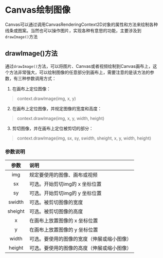 # Canvas绘制图像
Canvas可以通过调用CanvasRenderingContext2D对象的属性和方法来绘制各种线条或图案。当然也可以操作图片，实现各种有意思的功能，主要涉及到`drawImage()`方法

## drawImage()方法
通过`drawImage()`方法，可以将图片、Canvas或者视频绘制到Canvas画布上，这个方法非常强大，可以绘制图像的任意部分到画布上，需要注意的是该方法的参数，有三种参数调用方式：
1. 在画布上定位图像：

> context.drawImage(img, x, y)

2. 在画布上定位图像，并规定图像的宽度和高度：

> context.drawImage(img, x, y, width, height)

3. 剪切图像，并在画布上定位被剪切的部分：

> context.drawImage(img, sx, sy, swidth, sheight, x, y, width, height)

### 参数说明

|参数|说明|
|:--:|:---|
|img|规定要使用的图像、画布或视频|
|sx|可选。开始剪切img的 x 坐标位置|
|sy|可选。开始剪切img的 y 坐标位置|
|swidth|可选。被剪切图像的宽度|
|sheight|可选。被剪切图像的高度|
|x|在画布上放置图像的 x 坐标位置|
|y|在画布上放置图像的 y 坐标位置|
|width|可选。要使用的图像的宽度（伸展或缩小图像）|
|height|可选。要使用的图像的高度（伸展或缩小图像）|
